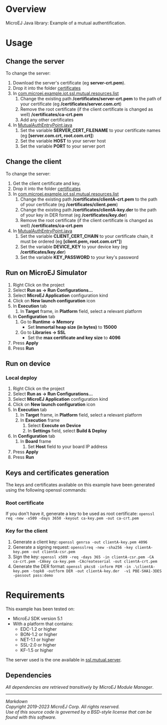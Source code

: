 # Overview

MicroEJ Java library: Example of a mutual authentification.

# Usage

## Change the server 

To change the server:
1. Download the server's certificate (eg **server-crt.pem**).
2. Drop it into the folder [certificates](src/main/resources/certificates)
3. In [com.microej.example.iot.ssl.mutual.resources.list](src/main/resources/com/microej/example/iot/ssl/mutual/com.microej.example.iot.ssl.mutual.resources.list)
	1. Change the existing path **/certificates/server-crt.pem** to the path of your certificate (eg **/certificates/server.com.crt**)
	2. Remove the root certificate (if the client certificate is changed as well) **/certificates/ca-crt.pem**
	3. Add any other certificates
4. In  [MutualAuthEntryPoint.java](src/main/java/com/microej/example/iot/ssl/mutual/MutualAuthEntryPoint.java)
 	1. Set the variable **SERVER_CERT_FILENAME** to your certificate names (eg **[server.com.crt, root.com.crt]**)
	2. Set the variable **HOST** to your server host
	3. Set the variable **PORT** to your server port

## Change the client 

To change the server:
1. Get the client certificate and key.
2. Drop it into the folder [certificates](src/main/resources/certificates)
3. In [com.microej.example.iot.ssl.mutual.resources.list](src/main/resources/com/microej/example/iot/ssl/mutual/com.microej.example.iot.ssl.mutual.resources.list)
	1. Change the existing path **/certificates/clientA-crt.pem** to the path of your certificate (eg **/certificates/client.pem**)
	2. Change the existing path **/certificates/clientA-key.der** to the path of your key in DER format (eg **/certificates/key.der**)
	3. Remove the root certificate (if the client certificate is changed as well) **/certificates/ca-crt.pem**
4. In  [MutualAuthEntryPoint.java](src/main/java/com/microej/example/iot/ssl/mutual/MutualAuthEntryPoint.java)
 	1. Set the variable **CLIENT_CERT_CHAIN** to your certificate chain, it must be ordered (eg **[client.pem, root.com.crt"]**)
	2. Set the variable **DEVICE_KEY** to your device key (eg **/certificates/key.der**)
	3. Set the variable **KEY_PASSWORD** to your key's password

## Run on MicroEJ Simulator

1. Right Click on the project
2. Select **Run as -> Run Configurations...** 
3. Select **MicroEJ Application** configuration kind
4. Click on **New launch configuration** icon
5. In **Execution** tab
	1. In **Target** frame, in **Platform** field, select a relevant platform
6. In **Configuration** tab
	1. Go to **Runtime -> Memory**
		* Set **Immortal heap size (in bytes)** to **15000**
	2. Go to **Libraries -> SSL**
		* Set the **max certificate and key size** to **4096**
7. Press **Apply**
8. Press **Run**

## Run on device

### Local deploy

1. Right Click on the project
2. Select **Run as -> Run Configurations...** 
3. Select **MicroEJ Application** configuration kind
4. Click on **New launch configuration** icon
5. In **Execution** tab
	1. In **Target** frame, in **Platform** field, select a relevant platform
	2. In **Execution** frame
		1. Select **Execute on Device**
		2. In **Settings** field, select **Build & Deploy**
6. In **Configuration** tab
	1. In **Board** frame
		1. Set **Host** field to your board IP address
7. Press **Apply**
8. Press **Run**

## Keys and certificates generation

The keys and certificates available on this example have been generated using the following openssl commands:

### Root certificate

If you don't have it, generate a key to be used as root certificate: `openssl req -new -x509 -days 3650 -keyout ca-key.pem -out ca-crt.pem`

### Key for the client

1. Generate a client key: `openssl genrsa -out clientA-key.pem 4096`
2. Generate a signing request: `opensslreq -new -sha256 -key clientA-key.pem -out clientA-csr.pem`
3. Sign the key: `openssl x509 -req -days 365 -in clientA-csr.pem -CA ca-crt.pem -CAkey ca-key.pem -CAcreateserial -out clientA-crt.pem`
4. Generate the DER format: `openssl pkcs8 -inform PEM -in .\clientA-key.pem -topk8 -outform DER -out clientA-key.der  -v1 PBE-SHA1-3DES -passout pass:demo`

# Requirements

This example has been tested on:

* MicroEJ SDK version 5.1
* With a platform that contains:
    * EDC-1.2 or higher
    * BON-1.2 or higher
    * NET-1.1 or higher
    * SSL-2.0 or higher
    * KF-1.5 or higher
    
The server used is the one available in [ssl.mutual.server](../ssl.mutual.server).

## Dependencies

_All dependencies are retrieved transitively by MicroEJ Module Manager_.

---  
_Markdown_   
_Copyright 2019-2023 MicroEJ Corp. All rights reserved._   
_Use of this source code is governed by a BSD-style license that can be found with this software._